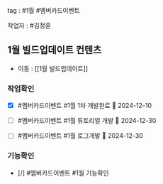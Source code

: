 
tag : #1월 #멤버카드이벤트  

작업자 : #김정훈
## 1월 빌드업데이트 컨텐츠
- 이동 : [[1월 빌드업데이트]]


### 작업확인
- [x] #멤버카드이벤트  #1월  1차 개발완료 📅 2024-12-10
- [ ] #멤버카드이벤트  #1월  튜토리얼 개발 📅 2024-12-30
- [ ] #멤버카드이벤트  #1월  로그개발 📅 2024-12-30






### 기능확인
- [/] #멤버카드이벤트  #1월  기능확인

